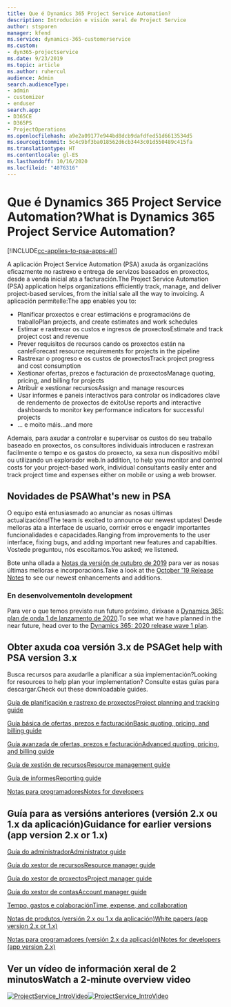 ```yaml
---
title: Que é Dynamics 365 Project Service Automation?
description: Introdución e visión xeral de Project Service
author: stsporen
manager: kfend
ms.service: dynamics-365-customerservice
ms.custom:
- dyn365-projectservice
ms.date: 9/23/2019
ms.topic: article
ms.author: ruhercul
audience: Admin
search.audienceType:
- admin
- customizer
- enduser
search.app:
- D365CE
- D365PS
- ProjectOperations
ms.openlocfilehash: a9e2a09177e944bd8dcb9dafdfed51d6613534d5
ms.sourcegitcommit: 5c4c9bf3ba018562d6cb3443c01d550489c415fa
ms.translationtype: HT
ms.contentlocale: gl-ES
ms.lasthandoff: 10/16/2020
ms.locfileid: "4076316"
---
```

# <a name="what-is-dynamics-365-project-service-automation"></a><span data-ttu-id="169c3-103">Que é Dynamics 365 Project Service Automation?</span><span class="sxs-lookup"><span data-stu-id="169c3-103">What is Dynamics 365 Project Service Automation?</span></span>

[!INCLUDE[cc-applies-to-psa-apps-all](../includes/cc-applies-to-psa-apps-all.md)]

<span data-ttu-id="169c3-104">A aplicación Project Service Automation (PSA) axuda ás organizacións eficazmente no rastrexo e entrega de servizos baseados en proxectos, desde a venda inicial ata a facturación.</span><span class="sxs-lookup"><span data-stu-id="169c3-104">The Project Service Automation (PSA) application helps organizations efficiently track, manage, and deliver project-based services, from the initial sale all the way to invoicing.</span></span> <span data-ttu-id="169c3-105">A aplicación permítelle:</span><span class="sxs-lookup"><span data-stu-id="169c3-105">The app enables you to:</span></span>

- <span data-ttu-id="169c3-106">Planificar proxectos e crear estimacións e programacións de traballo</span><span class="sxs-lookup"><span data-stu-id="169c3-106">Plan projects, and create estimates and work schedules</span></span>
- <span data-ttu-id="169c3-107">Estimar e rastrexar os custos e ingresos de proxectos</span><span class="sxs-lookup"><span data-stu-id="169c3-107">Estimate and track project cost and revenue</span></span>
- <span data-ttu-id="169c3-108">Prever requisitos de recursos cando os proxectos están na canle</span><span class="sxs-lookup"><span data-stu-id="169c3-108">Forecast resource requirements for projects in the pipeline</span></span>
- <span data-ttu-id="169c3-109">Rastrexar o progreso e os custos de proxectos</span><span class="sxs-lookup"><span data-stu-id="169c3-109">Track project progress and cost consumption</span></span>
- <span data-ttu-id="169c3-110">Xestionar ofertas, prezos e facturación de proxectos</span><span class="sxs-lookup"><span data-stu-id="169c3-110">Manage quoting, pricing, and billing for projects</span></span>
- <span data-ttu-id="169c3-111">Atribuír e xestionar recursos</span><span class="sxs-lookup"><span data-stu-id="169c3-111">Assign and manage resources</span></span>
- <span data-ttu-id="169c3-112">Usar informes e paneis interactivos para controlar os indicadores clave de rendemento de proxectos de éxito</span><span class="sxs-lookup"><span data-stu-id="169c3-112">Use reports and interactive dashboards to monitor key performance indicators for successful projects</span></span>
- <span data-ttu-id="169c3-113">... e moito máis</span><span class="sxs-lookup"><span data-stu-id="169c3-113">...and more</span></span>

<span data-ttu-id="169c3-114">Ademais, para axudar a controlar e supervisar os custos do seu traballo baseado en proxectos, os consultores individuais introducen e rastrexan facilmente o tempo e os gastos do proxecto, xa sexa nun dispositivo móbil ou utilizando un explorador web.</span><span class="sxs-lookup"><span data-stu-id="169c3-114">In addition, to help you monitor and control costs for your project-based work, individual consultants easily enter and track project time and expenses either on mobile or using a web browser.</span></span>

## <a name="whats-new-in-psa"></a><span data-ttu-id="169c3-115">Novidades de PSA</span><span class="sxs-lookup"><span data-stu-id="169c3-115">What's new in PSA</span></span>
<span data-ttu-id="169c3-116">O equipo está entusiasmado ao anunciar as nosas últimas actualizacións!</span><span class="sxs-lookup"><span data-stu-id="169c3-116">The team is excited to announce our newest updates!</span></span> <span data-ttu-id="169c3-117">Desde melloras ata a interface de usuario, corrixir erros e engadir importantes funcionalidades e capacidades.</span><span class="sxs-lookup"><span data-stu-id="169c3-117">Ranging from improvements to the user interface, fixing bugs, and adding important new features and capabilties.</span></span> <span data-ttu-id="169c3-118">Vostede preguntou, nós escoitamos.</span><span class="sxs-lookup"><span data-stu-id="169c3-118">You asked; we listened.</span></span>

<span data-ttu-id="169c3-119">Bote unha ollada a [Notas da versión de outubro de 2019](https://docs.microsoft.com/dynamics365-release-plan/2019wave2/index) para ver as nosas últimas melloras e incorporacións.</span><span class="sxs-lookup"><span data-stu-id="169c3-119">Take a look at the [October '19 Release Notes](https://docs.microsoft.com/dynamics365-release-plan/2019wave2/index) to see our newest enhancements and additions.</span></span>

### <a name="in-development"></a><span data-ttu-id="169c3-120">En desenvolvemento</span><span class="sxs-lookup"><span data-stu-id="169c3-120">In development</span></span>
<span data-ttu-id="169c3-121">Para ver o que temos previsto nun futuro próximo, diríxase a [Dynamics 365: plan de onda 1 de lanzamento de 2020](https://docs.microsoft.com/dynamics365-release-plan/2020wave1/index).</span><span class="sxs-lookup"><span data-stu-id="169c3-121">To see what we have planned in the near future, head over to the [Dynamics 365: 2020 release wave 1 plan](https://docs.microsoft.com/dynamics365-release-plan/2020wave1/index).</span></span>

## <a name="get-help-with-psa-version-3x"></a><span data-ttu-id="169c3-122">Obter axuda coa versión 3.x de PSA</span><span class="sxs-lookup"><span data-stu-id="169c3-122">Get help with PSA version 3.x</span></span>
<span data-ttu-id="169c3-123">Busca recursos para axudarlle a planificar a súa implementación?</span><span class="sxs-lookup"><span data-stu-id="169c3-123">Looking for resources to help plan your implementation?</span></span> <span data-ttu-id="169c3-124">Consulte estas guías para descargar.</span><span class="sxs-lookup"><span data-stu-id="169c3-124">Check out these downloadable guides.</span></span>

 [<span data-ttu-id="169c3-125">Guía de planificación e rastrexo de proxectos</span><span class="sxs-lookup"><span data-stu-id="169c3-125">Project planning and tracking guide</span></span>](../psa/implementation-guides/project-planning-tracking.md)

 [<span data-ttu-id="169c3-126">Guía básica de ofertas, prezos e facturación</span><span class="sxs-lookup"><span data-stu-id="169c3-126">Basic quoting, pricing, and billing guide</span></span>](../psa/implementation-guides/begin-quoting-pricing-billing.md)

 [<span data-ttu-id="169c3-127">Guía avanzada de ofertas, prezos e facturación</span><span class="sxs-lookup"><span data-stu-id="169c3-127">Advanced quoting, pricing, and billing guide</span></span>](../psa/implementation-guides/adv-quoting-pricing-billing.md)

 [<span data-ttu-id="169c3-128">Guía de xestión de recursos</span><span class="sxs-lookup"><span data-stu-id="169c3-128">Resource management guide</span></span>](../psa/implementation-guides/resource-management-guide.md)

 [<span data-ttu-id="169c3-129">Guía de informes</span><span class="sxs-lookup"><span data-stu-id="169c3-129">Reporting guide</span></span>](../psa/implementation-guides/reporting-guide.md)

 [<span data-ttu-id="169c3-130">Notas para programadores</span><span class="sxs-lookup"><span data-stu-id="169c3-130">Notes for developers</span></span>](../psa/developer-guides/overview-dev-notes-v3.x.md)

## <a name="guidance-for-earlier-versions-app-version-2x-or-1x"></a><span data-ttu-id="169c3-131">Guía para as versións anteriores (versión 2.x ou 1.x da aplicación)</span><span class="sxs-lookup"><span data-stu-id="169c3-131">Guidance for earlier versions (app version 2.x or 1.x)</span></span>
 [<span data-ttu-id="169c3-132">Guía do administrador</span><span class="sxs-lookup"><span data-stu-id="169c3-132">Administrator guide</span></span>](../psa/admin-guide.md)

 [<span data-ttu-id="169c3-133">Guía do xestor de recursos</span><span class="sxs-lookup"><span data-stu-id="169c3-133">Resource manager guide</span></span>](../psa/resource-manager-guide.md)

 [<span data-ttu-id="169c3-134">Guía do xestor de proxectos</span><span class="sxs-lookup"><span data-stu-id="169c3-134">Project manager guide</span></span>](../psa/project-manager-guide.md)

 [<span data-ttu-id="169c3-135">Guía do xestor de contas</span><span class="sxs-lookup"><span data-stu-id="169c3-135">Account manager guide</span></span>](../psa/account-manager-guide.md)

 [<span data-ttu-id="169c3-136">Tempo, gastos e colaboración</span><span class="sxs-lookup"><span data-stu-id="169c3-136">Time, expense, and collaboration</span></span>](../psa/time-expense-collaboration-guide.md)

 [<span data-ttu-id="169c3-137">Notas de produtos (versión 2.x ou 1.x da aplicación)</span><span class="sxs-lookup"><span data-stu-id="169c3-137">White papers (app version 2.x or 1.x)</span></span>](../psa/white-papers.md)

 [<span data-ttu-id="169c3-138">Notas para programadores (versión 2.x da aplicación)</span><span class="sxs-lookup"><span data-stu-id="169c3-138">Notes for developers (app version 2.x)</span></span>](../psa/developer-guides/add-custom-qoi-forms-v2.x.md)

 ## <a name="watch-a-2-minute-overview-video"></a><span data-ttu-id="169c3-139">Ver un vídeo de información xeral de 2 minutos</span><span class="sxs-lookup"><span data-stu-id="169c3-139">Watch a 2-minute overview video</span></span>
 <a name="heroArea"></a> <span data-ttu-id="169c3-140">[![ProjectService_IntroVideo](../psa/media/project-service-intro-video.png "ProjectService_IntroVideo")](https://go.microsoft.com/fwlink/p/?LinkId=799457)</span><span class="sxs-lookup"><span data-stu-id="169c3-140">[![ProjectService_IntroVideo](../psa/media/project-service-intro-video.png "ProjectService_IntroVideo")](https://go.microsoft.com/fwlink/p/?LinkId=799457)</span></span>


